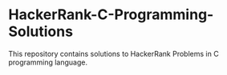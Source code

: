 # HackerRank-C-Programming-Solutions
This repository contains solutions to HackerRank Problems in C programming language.
